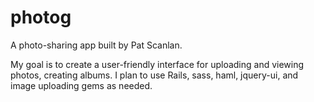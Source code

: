 # photog
A photo-sharing app built by Pat Scanlan.

My goal is to create a user-friendly interface for uploading and viewing photos, creating albums. I plan to use Rails, sass, haml, jquery-ui, and image uploading gems as needed.